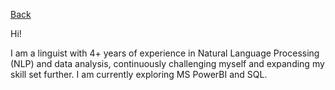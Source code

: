 [Back](https://ycvogt.github.io/my_portfolio/)

Hi!

I am a linguist with 4+ years of experience in Natural Language Processing (NLP) and data analysis, continuously challenging myself and expanding my skill set further. I am currently exploring MS PowerBI and SQL.
